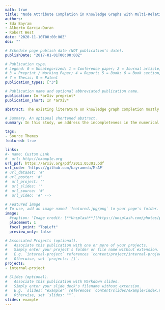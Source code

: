 ```yaml
---
math: true
title: "Node Attribute Completion in Knowledge Graphs with Multi-Relational Propagation"
authors:
- Eda Bayram
- Alberto Garcia-Duran
- Robert West
date: "2020-11-10T00:00:00Z"
doi: ""

# Schedule page publish date (NOT publication's date).
publishDate: "2017-01-01T00:00:00Z"

# Publication type.
# Legend: 0 = Uncategorized; 1 = Conference paper; 2 = Journal article;
# 3 = Preprint / Working Paper; 4 = Report; 5 = Book; 6 = Book section;
# 7 = Thesis; 8 = Patent
publication_types: ["3"]

# Publication name and optional abbreviated publication name.
publication: In *arXiv preprint*
publication_short: In *arXiv*

abstract: The existing literature on knowledge graph completion mostly focuses on the link prediction task. However, knowledge graphs have an additional incompleteness problem; their nodes possess numerical attributes, whose values are often missing. Our approach, denoted as MrAP, imputes the values of missing attributes by propagating information across the multi-relational structure of a knowledge graph. It employs regression functions for predicting one node attribute from another depending on the relationship between the nodes and the type of the attributes. The propagation mechanism operates iteratively in a message passing scheme that collects the predictions at every iteration and updates the value of the node attributes. Experiments over two benchmark datasets show the effectiveness of our approach.

# Summary. An optional shortened abstract.
summary: In this study, we address the incompleteness in the numerical node attributes of a knowledge graph. We propose the algorithm MrAP, Multi-Relational Attribute Propagation, which we formulate within a message passing scheme.

tags:
- Source Themes
featured: true

links:
#- name: Custom Link
#  url: http://example.org
url_pdf: https://arxiv.org/pdf/2011.05301.pdf
url_code: 'https://github.com/bayrameda/MrAP'
# url_dataset: '#'
# url_poster: '#'
#  url_project: ''
#  url_slides: ''
#  url_source: '#'
#  url_video: '#' -->

# Featured image
# To use, add an image named `featured.jpg/png` to your page's folder.
image:
  #caption: 'Image credit: [**Unsplash**](https://unsplash.com/photos/pLCdAaMFLTE)'
  placement: 1
  focal_point: "TopLeft"
  preview_only: false

# Associated Projects (optional).
#   Associate this publication with one or more of your projects.
#   Simply enter your project's folder or file name without extension.
#   E.g. `internal-project` references `content/project/internal-project/index.md`.
#   Otherwise, set `projects: []`.
projects:
- internal-project

# Slides (optional).
#   Associate this publication with Markdown slides.
#   Simply enter your slide deck's filename without extension.
#   E.g. `slides: "example"` references `content/slides/example/index.md`.
#   Otherwise, set `slides: ""`.
slides: example
---
```

